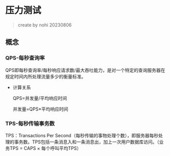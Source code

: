 # 压力测试

> create by nohi 20230806

## 概念

### QPS-每秒查询率

QPS即每秒查询率/每秒响应请求数/最大吞吐能力，是对一个特定的查询服务器在规定时间内所处理流量多少的衡量标准。

* 计算关系

  QPS=并发量/平均响应时间

  并发量=QPS*平均响应时间



### TPS-每秒传输事务数

TPS：Transactions Per Second（每秒传输的事物处理个数），即服务器每秒处理的事务数。TPS包括一条消息入和一条消息出，加上一次用户数据库访问。（业务TPS = CAPS × 每个呼叫平均TPS）





